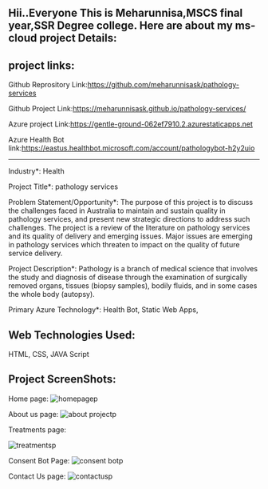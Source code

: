 Hii..Everyone This is Meharunnisa,MSCS final year,SSR Degree college.
Here are about my ms-cloud project Details:
-----------------------------------------------------------------------------------------------------------------------------------------------------------------------
project links:
----------------------------------------------------------------------------------------------------------------------------------------------------------------------
Github Reprository Link:https://github.com/meharunnisask/pathology-services

Github Project Link:https://meharunnisask.github.io/pathology-services/

Azure project Link:https://gentle-ground-062ef7910.2.azurestaticapps.net

Azure Health Bot link:https://eastus.healthbot.microsoft.com/account/pathologybot-h2y2uio

-----------------------------------------------------------------------------------------------------------------------------------------------------------------------

Industry*:
Health

Project Title*:
pathology services

Problem Statement/Opportunity*:
The purpose of this project is to discuss the challenges faced in Australia to maintain and sustain quality in pathology services, and present new strategic directions to address such challenges. The project is a review of the literature on pathology services and its quality of delivery and emerging issues. Major issues are emerging in pathology services which threaten to impact on the quality of future service delivery.

Project Description*:
Pathology is a branch of medical science that involves the study and diagnosis of disease through the examination of surgically removed organs, tissues (biopsy samples), bodily fluids, and in some cases the whole body (autopsy).

Primary Azure Technology*:
Health Bot, Static Web Apps,


Web Technologies Used:
-----------------------------------------------------------------------------------------------------------------------------------------------------------------------
HTML,
CSS,
JAVA Script

Project ScreenShots:
-----------------------------------------------------------------------------------------------------------------------------------------------------------------------
Home page:
![homepagep](https://user-images.githubusercontent.com/119919863/206405749-fa500bc0-f437-4184-942c-53c5cb054c42.png)

About us page:
![about projectp](https://user-images.githubusercontent.com/119919863/206405780-f385f397-5eb1-4101-ad02-a48824c71270.png)

Treatments page:

![treatmentsp](https://user-images.githubusercontent.com/119919863/206405774-01494eb7-335e-4a44-8f3d-90da200a70a4.png)

Consent Bot Page:
![consent botp](https://user-images.githubusercontent.com/119919863/206405789-be400ebb-ef93-4a9a-a6ef-bd79938386d3.png)

Contact Us page:
![contactusp](https://user-images.githubusercontent.com/119919863/206405792-0c8042fa-1a1f-495d-876c-d36441ffe74e.png)

